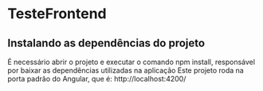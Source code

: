 # TesteFrontend

## Instalando as dependências do projeto
É necessário abrir o projeto e executar o comando npm install, responsável por baixar as dependências
utilizadas na aplicação
Este projeto roda na porta padrão do Angular, que é: http://localhost:4200/
